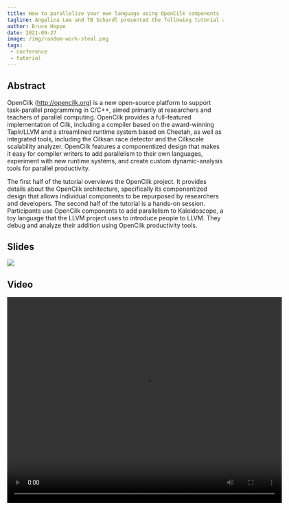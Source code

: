 ```yaml
---
title: How to parallelize your own language using OpenCilk components
tagline: Angelina Lee and TB Schardl presented the following tutorial at the PACT 2021 tutorial session.
author: Bruce Hoppe
date: 2021-09-27
image: /img/random-work-steal.png
tags:
 - conference
 - tutorial
---
```


## Abstract

OpenCilk (http://opencilk.org) is a new open-source platform to support task-parallel programming in C/C++, aimed primarily at researchers and teachers of parallel computing. OpenCilk provides a full-featured implementation of Cilk, including a compiler based on the award-winning Tapir/LLVM and a streamlined runtime system based on Cheetah, as well as integrated tools, including the Cilksan race detector and the Cilkscale scalability analyzer. OpenCilk features a componentized design that makes it easy for compiler writers to add parallelism to their own languages, experiment with new runtime systems, and create custom dynamic-analysis tools for parallel productivity.

The first half of the tutorial overviews the OpenCilk project. It provides details about the OpenCilk architecture, specifically its componentized design that allows individual components to be repurposed by researchers and developers. The second half of the tutorial is a hands-on session. Participants use OpenCilk components to add parallelism to Kaleidoscope, a toy language that the LLVM project uses to introduce people to LLVM. They debug and analyze their addition using OpenCilk productivity tools.

## Slides

[![](/img/opencilk-pact-2021.png)](/img/opencilk-pact-2021.pdf)

## Video

 <video width="640" height="480" controls>
  <source src="https://people.csail.mit.edu/dcurtis/cilk/pact21/zoom_1.mp4" type="video/mp4">
Your browser does not support the video tag.
</video> 